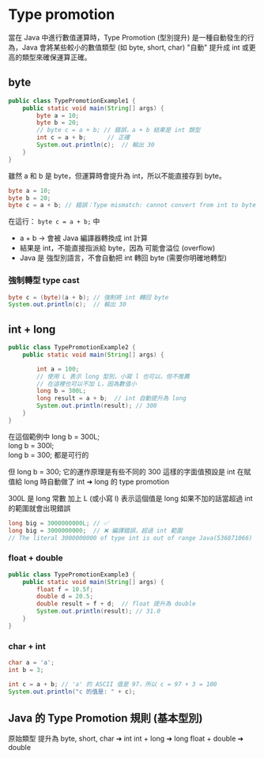 # Type promotion

當在 Java 中進行數值運算時，Type Promotion (型別提升) 是一種自動發生的行為，Java 會將某些較小的數值類型 (如 byte, short, char) "自動" 提升成 int 或更高的類型來確保運算正確。

## byte

```java
public class TypePromotionExample1 {
    public static void main(String[] args) {
        byte a = 10;
        byte b = 20;
        // byte c = a + b; // 錯誤，a + b 結果是 int 類型
        int c = a + b;      // 正確
        System.out.println(c);  // 輸出 30
    }
}
```

雖然 a 和 b 是 byte，但運算時會提升為 int，所以不能直接存到 byte。

```java
byte a = 10;
byte b = 20;
byte c = a + b; // 錯誤：Type mismatch: cannot convert from int to byte
```

在這行： `byte c = a + b;` 中
- a + b → 會被 Java 編譯器轉換成 int 計算
- 結果是 int，不能直接指派給 byte，因為 可能會溢位 (overflow)
- Java 是 強型別語言，不會自動把 int 轉回 byte (需要你明確地轉型)

### 強制轉型 type cast

```java
byte c = (byte)(a + b); // 強制將 int 轉回 byte
System.out.println(c);  // 輸出 30
```



## int + long

```java
public class TypePromotionExample2 {
    public static void main(String[] args) {

        int a = 100;
        // 使用 L 表示 long 型別，小寫 l 也可以，但不推薦
        // 在這裡也可以不加 L，因為數值小 
        long b = 300L; 
        long result = a + b;  // int 自動提升為 long
        System.out.println(result); // 300
    }
}
```

在這個範例中
long b = 300L;  
long b = 300l;  
long b = 300;
都是可行的

但 
long b = 300;
它的運作原理是有些不同的
300 這樣的字面值預設是 int 
在賦值給 long 時自動做了 int ➜ long 的 type promotion  


300L 是 long 常數
加上 L (或小寫 l) 表示這個值是 long
如果不加的話當超過 int 的範圍就會出現錯誤

```java
long big = 3000000000L; // ✅
long big = 3000000000;  // ❌ 編譯錯誤，超過 int 範圍
// The literal 3000000000 of type int is out of range Java(536871066)
```

### float + double

```java
public class TypePromotionExample3 {
    public static void main(String[] args) {
        float f = 10.5f;
        double d = 20.5;
        double result = f + d;  // float 提升為 double
        System.out.println(result); // 31.0
    }
}
```

### char + int

```java
char a = 'a'; 
int b = 3;

int c = a + b; // 'a' 的 ASCII 值是 97，所以 c = 97 + 3 = 100
System.out.println("c 的值是: " + c); 
```

## Java 的 Type Promotion 規則 (基本型別)

原始類型	        提升為
byte, short, char	➜ int
int + long	        ➜ long
float + double  	➜ double

